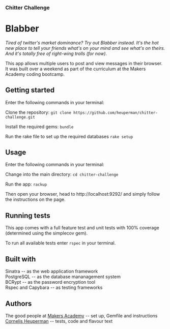 ### Chitter Challenge

# Blabber

*Tired of twitter's market dominance? Try out Blabber instead. It's the hot new place to tell your friends what's on your mind and see what's on theirs. And it's totally free of right-wing trolls (for now).*

This app allows multiple users to post and view messages in their browser. It was built over a weekend as part of the curriculum at the Makers Academy coding bootcamp.

## Getting started
Enter the following commands in your terminal:

Clone the repository:
`git clone https://github.com/heuperman/chitter-challenge.git`

Install the required gems:
`bundle`

Run the rake file to set up the required databases
`rake setup`

## Usage
Enter the following commands in your terminal:

Change into the main directory:
`cd chitter-challenge`

Run the app:
`rackup`

Then open your browser, head to http://localhost:9292/ and simply follow the instructions on the page.

## Running tests
This app comes with a full feature test and unit tests with 100% coverage (determined using the simplecov gem).

To run all available tests enter `rspec` in your terminal.

## Built with
Sinatra -- as the web application framework  
PostgreSQL -- as the database mananagement system  
BCRypt -- as the password encryption tool  
Rspec and Capybara -- as testing frameworks  

## Authors
The good people at [Makers Academy](https://makers.tech/) -- set up, Gemfile and instructions  
[Cornelis Heuperman](https://github.com/heuperman) -- tests, code and flavour text
